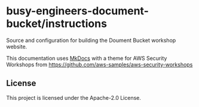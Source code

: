# busy-engineers-document-bucket/instructions

Source and configuration for building the Doument Bucket workshop website.

This documentation uses [MkDocs](https://www.mkdocs.org/) with a theme for AWS Security
Workshops from https://github.com/aws-samples/aws-security-workshops

## License

This project is licensed under the Apache-2.0 License.

